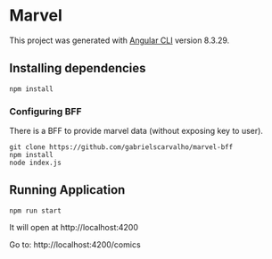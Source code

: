 # Marvel

This project was generated with [Angular CLI](https://github.com/angular/angular-cli) version 8.3.29.

## Installing dependencies

```
npm install 

```

### Configuring BFF 

There is a BFF to provide marvel data (without exposing key to user).

```
git clone https://github.com/gabrielscarvalho/marvel-bff
npm install 
node index.js
```

## Running Application

```
npm run start
```

It will open at http://localhost:4200

Go to: http://localhost:4200/comics







